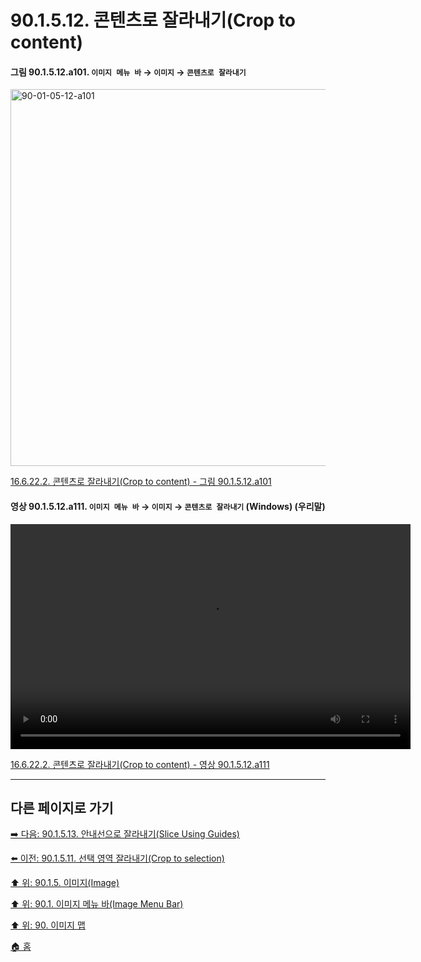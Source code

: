 # 90.1.5.12. 콘텐츠로 잘라내기(Crop to content)

<a id="90-01-05-12-a101"></a>

#### 그림 90.1.5.12.a101. `이미지 메뉴 바` → `이미지` → `콘텐츠로 잘라내기`
<img width="977" height="603" alt="90-01-05-12-a101" src="https://github.com/user-attachments/assets/47dc9abe-f0e4-415b-bc9c-9b2a6d0b64c0" />

[16.6.22.2. 콘텐츠로 잘라내기(Crop to content) - 그림 90.1.5.12.a101](./16-06-22-02-crop_to_content.md#90-01-05-12-a101)

<a id="90-01-05-12-a111"></a>

#### 영상 90.1.5.12.a111. `이미지 메뉴 바` → `이미지` → `콘텐츠로 잘라내기` (Windows) (우리말)
<video controls="controls" width="640" height="360" src="https://github.com/user-attachments/assets/c62b11bc-53a1-4ab7-a0fd-9b02113a36e0"></video>

[16.6.22.2. 콘텐츠로 잘라내기(Crop to content) - 영상 90.1.5.12.a111](./16-06-22-02-crop_to_content.md#90-01-05-12-a111)

***

## 다른 페이지로 가기

[➡️ 다음: 90.1.5.13. 안내선으로 잘라내기(Slice Using Guides)](./90-01-05-13-slice_using_guides.md)

[⬅️ 이전: 90.1.5.11. 선택 영역 잘라내기(Crop to selection)](./90-01-05-11-crop_to_selection.md)

[⬆️ 위: 90.1.5. 이미지(Image)](./90-01-05-00-image.md)

[⬆️ 위: 90.1. 이미지 메뉴 바(Image Menu Bar)](./90-01-00-image-menu-bar.md)

[⬆️ 위: 90. 이미지 맵](./90-00-image-map.md)

[🏠 홈](./00-home.md)